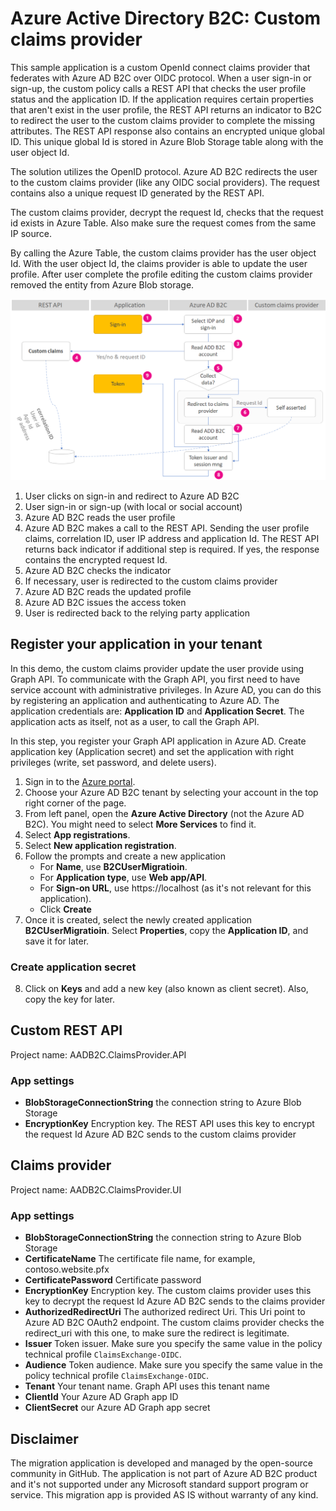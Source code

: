 # Azure Active Directory B2C: Custom claims provider
This sample application is a custom OpenId connect claims provider that federates with Azure AD B2C over OIDC protocol. When a user sign-in or sign-up, the custom policy calls a REST API that checks the user profile status and the application ID. If the application requires certain properties that aren't exist in the user profile, the REST API returns an indicator to B2C to redirect the user to the custom claims provider to complete the missing attributes. The REST API response also contains an encrypted unique global ID. This unique global Id is stored in Azure Blob Storage table along with the user object Id.

The solution utilizes the OpenID protocol. Azure AD B2C redirects the user to the custom claims provider (like any OIDC social providers). The request contains also a unique request ID generated by the REST API.

The custom claims provider, decrypt the request Id, checks that the request id exists in Azure Table. Also make sure the request comes from the same IP source.

By calling the Azure Table, the custom claims provider has the user object Id. With the user object Id, the claims provider is able to update the user profile. After user complete the profile editing the custom claims provider removed the entity from Azure Blob storage.

![Flow](flow.png)
1. User clicks on sign-in and redirect to Azure AD B2C
1. User sign-in or sign-up (with local or social account)
1. Azure AD B2C reads the user profile
1. Azure AD B2C makes a call to the REST API. Sending the user profile claims, correlation ID, user IP address and application Id. The REST API returns back indicator if additional step is required. If yes, the response contains the encrypted request Id.
1. Azure AD B2C checks the indicator
1. If necessary, user is redirected to the custom claims provider
1. Azure AD B2C reads the updated profile
1. Azure AD B2C issues the access token
1. User is redirected back to the relying party application 

## Register your application in your tenant
In this demo, the custom claims provider update the user provide using Graph API. To communicate with the Graph API, you first need to have service account with administrative privileges. In Azure AD, you can do this by registering an application and authenticating to Azure AD. The application credentials are: **Application ID** and **Application Secret**. The application acts as itself, not as a user, to call the Graph API.

In this step, you register your Graph API application in Azure AD. Create application key (Application secret) and set the application with right privileges (write, set password, and delete users).

1. Sign in to the [Azure portal](https://portal.azure.com/).
2. Choose your Azure AD B2C tenant by selecting your account in the top right corner of the page.
3. From left panel, open the **Azure Active Directory** (not the Azure AD B2C). You might need to select **More Services** to find it.
4. Select **App registrations**.
5. Select **New application registration**.
6. Follow the prompts and create a new application
    * For **Name**, use **B2CUserMigratioin**.
    * For **Application type**, use **Web app/API**.
    * For **Sign-on URL**, use https://localhost (as it's not relevant for this application).
    * Click **Create**
7. Once it is created, select the newly created application **B2CUserMigratioin**.
Select **Properties**, copy the **Application ID**, and save it for later.

### Create application secret
8. Click on **Keys** and add a new key (also known as client secret). Also, copy the key for later.



## Custom REST API
Project name: AADB2C.ClaimsProvider.API

### App settings
- **BlobStorageConnectionString** the connection string to Azure Blob Storage
- **EncryptionKey** Encryption key. The REST API uses this key to encrypt the request Id Azure AD B2C sends to the custom claims provider

## Claims provider
Project name: AADB2C.ClaimsProvider.UI

### App settings
- **BlobStorageConnectionString** the connection string to Azure Blob Storage
- **CertificateName** The certificate file name, for example, contoso.website.pfx
- **CertificatePassword** Certificate password
- **EncryptionKey** Encryption key. The custom claims provider uses this key to decrypt the request Id Azure AD B2C sends to the claims provider
- **AuthorizedRedirectUri** The authorized redirect Uri. This Uri point to Azure AD B2C OAuth2 endpoint. The custom claims provider checks the redirect_uri with this one, to make sure the redirect is legitimate.
- **Issuer** Token issuer. Make sure you specify the same value in the policy technical profile `ClaimsExchange-OIDC`.
- **Audience** Token audience. Make sure you specify the same value in the policy technical profile `ClaimsExchange-OIDC`.
- **Tenant** Your tenant name. Graph API uses this tenant name
- **ClientId**  Your Azure AD Graph app ID
- **ClientSecret** our Azure AD Graph app secret

## Disclaimer
The migration application is developed and managed by the open-source community in GitHub. The application is not part of Azure AD B2C product and it's not supported under any Microsoft standard support program or service. 
This migration app is provided AS IS without warranty of any kind.
